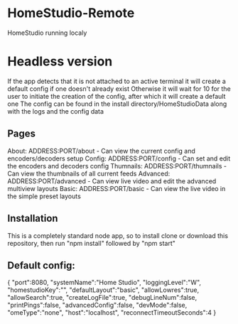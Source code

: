 # HomeStudio-Remote
HomeStudio running localy

# Headless version
If the app detects that it is not attached to an active terminal it will create a default config if one doesn't already exist
Otherwise it will wait for 10 for the user to initiate the creation of the config, after which it will create a default one
The config can be found in the install directory/HomeStudioData along with the logs and the config data


## Pages
About: ADDRESS:PORT/about - Can view the current config and encoders/decoders setup
Config: ADDRESS:PORT/config - Can set and edit the encoders and decoders config
Thumnails: ADDRESS:PORT/thumnails - Can view the thumbnails of all current feeds
Advanced: ADDRESS:PORT/advanced - Can view live video and edit the advanced multiview layouts
Basic: ADDRESS:PORT/basic - Can view the live video in the simple preset layouts

## Installation
This is a completely standard node app, so to install clone or download this repository, then run "npm install" followed by "npm start"

## Default config:
{
	"port":8080,
	"systemName":"Home Studio",
	"loggingLevel":"W",
	"homestudioKey":"",
	"defaultLayout":"basic",
	"allowLowres":true,
	"allowSearch":true,
	"createLogFile":true,
	"debugLineNum":false,
	"printPings":false,
	"advancedConfig":false,
	"devMode":false,
	"omeType":"none",
	"host":"localhost",
	"reconnectTimeoutSeconds":4
}